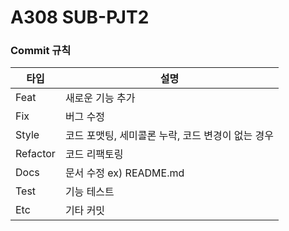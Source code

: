# A308 SUB-PJT2

### Commit 규칙

| 타입     | 설명                                              |
| -------- | ------------------------------------------------- |
| Feat     | 새로운 기능 추가                                  |
| Fix      | 버그 수정                                         |
| Style    | 코드 포맷팅, 세미콜론 누락, 코드 변경이 없는 경우 |
| Refactor | 코드 리팩토링                                     |
| Docs     | 문서 수정 ex) README.md                           |
| Test     | 기능 테스트                                       |
| Etc      | 기타 커밋                                         |
